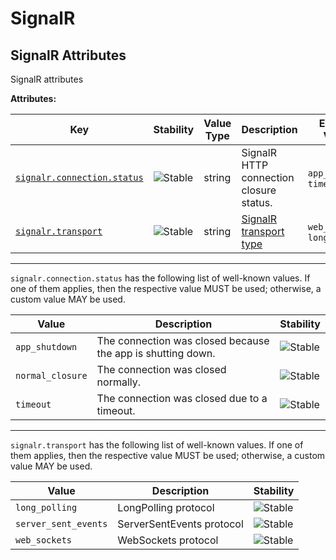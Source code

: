 <!-- NOTE: THIS FILE IS AUTOGENERATED. DO NOT EDIT BY HAND. -->
<!-- see templates/registry/markdown/attribute_namespace.md.j2 -->

# SignalR

## SignalR Attributes

SignalR attributes

**Attributes:**

| Key | Stability | Value Type | Description | Example Values |
|---|---|---|---|---|
| <a id="signalr-connection-status" href="#signalr-connection-status">`signalr.connection.status`</a> | ![Stable](https://img.shields.io/badge/-stable-lightgreen) | string | SignalR HTTP connection closure status. | `app_shutdown`; `timeout` |
| <a id="signalr-transport" href="#signalr-transport">`signalr.transport`</a> | ![Stable](https://img.shields.io/badge/-stable-lightgreen) | string | [SignalR transport type](https://github.com/dotnet/aspnetcore/blob/main/src/SignalR/docs/specs/TransportProtocols.md) | `web_sockets`; `long_polling` |

---

`signalr.connection.status` has the following list of well-known values. If one of them applies, then the respective value MUST be used; otherwise, a custom value MAY be used.

| Value  | Description | Stability |
|---|---|---|
| `app_shutdown` | The connection was closed because the app is shutting down. | ![Stable](https://img.shields.io/badge/-stable-lightgreen) |
| `normal_closure` | The connection was closed normally. | ![Stable](https://img.shields.io/badge/-stable-lightgreen) |
| `timeout` | The connection was closed due to a timeout. | ![Stable](https://img.shields.io/badge/-stable-lightgreen) |

---

`signalr.transport` has the following list of well-known values. If one of them applies, then the respective value MUST be used; otherwise, a custom value MAY be used.

| Value  | Description | Stability |
|---|---|---|
| `long_polling` | LongPolling protocol | ![Stable](https://img.shields.io/badge/-stable-lightgreen) |
| `server_sent_events` | ServerSentEvents protocol | ![Stable](https://img.shields.io/badge/-stable-lightgreen) |
| `web_sockets` | WebSockets protocol | ![Stable](https://img.shields.io/badge/-stable-lightgreen) |
